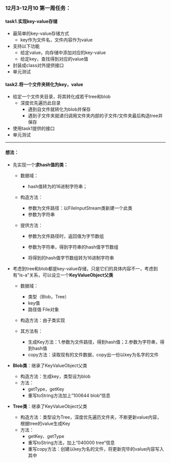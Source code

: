 ### 12月3-12月10 第一周任务：

#### task1.实现key-value存储

- 最简单的key-value存储方式
  - key作为文件名，文件内容作为value
- 支持以下功能
  - 给定value，向存储中添加对应的key-value
  - 给定key，查找得到对应的value值
- 封装成class对外提供接口
- 单元测试

#### task2.将一个文件夹转化为key，value

- 给定一个文件夹目录，将其转化成若干tree和blob
  - 深度优先遍历此目录
    - 遇到自文件就转化为blob并保存
    - 遇到子文件夹就递归调用文件夹内部的子文件/文件夹最后构造tree并保存
- 使用task1提供的接口
- 单元测试

-----

#### 想法：

- 先实现一个**求hash值的类：**

  - 数据域：
    
    - hash值转为的16进制字符串；
  - 构造方法：
    - 参数为文件路径：以FileInputStream类新建一个此类
    - 参数为字符串

  - 提供方法：

    - 参数为文件路径时，返回值为字节数组

    - 参数为字符串，得到字符串的hash值字节数组

    - 将得到的hash值字节数组转为16进制字符串

      

- 考虑到tree和blob都是key-value存储，只是它们的具体内容不一，考虑到有“is-a”关系，可以设立一个**KeyValueObject父类**

  - 数据域：
    - 类型（Blob，Tree）
    - key值 
    - 路径值 File对象
  - 构造方法：由子类实现

  - 其方法有：
    - 生成Key方法：1.参数为文件路径，得到hash值；2.参数为字符串，得到hash值
    - copy方法：读取现有的文件数据，copy出一份以key为名字的文件



- **Blob类**：继承了KeyValueObject父类
  - 构造方法：生成key，类型设为blob
  - 方法：
    - getType，getKey
    - 重写toString方法加上”100644 blob“信息
- **Tree类**：继承了KeyValueObject父类
  - 构造方法：类型设为Tree，深度优先遍历文件夹，不断更新value内容，根据tree的value生成Key
  - 方法：
    - getKey、getType
    - 重写toString方法，加上“040000 tree“信息
    - 重写copy方法：创建以key为名的文件，将更新完毕的value内容写入其中





